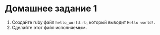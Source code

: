 # Домашнее задание 1
1. Создайте ruby файл `hello_world.rb`, который выводит `Hello world!`.
2. Сделайте этот файл исполняемым.
